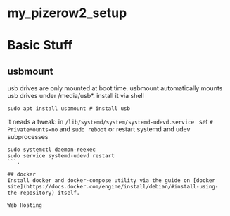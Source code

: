 # my_pizerow2_setup

# Basic Stuff

## usbmount
usb drives are only mounted at boot time. usbmount automatically mounts usb drives under /media/usb*. install it via shell
```
sudo apt install usbmount # install usb 

```
it neads a tweak: in ```/lib/systemd/system/systemd-udevd.service ``` set ```# PrivateMounts=no``` and ```sudo reboot``` or restart systemd and udev subprocesses 
```
sudo systemctl daemon-reexec
sudo service systemd-udevd restart
```.

## docker
Install docker and docker-compose utility via the guide on [docker site](https://docs.docker.com/engine/install/debian/#install-using-the-repository) itself.

Web Hosting


